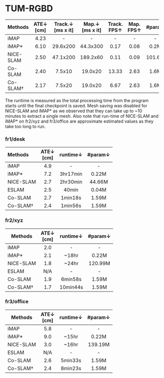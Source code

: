 # TUM-RGBD


| Methods   | ATE↓<br/>[cm] | Track.↓<br/>[ms x it] | Map.↓<br/>[ms x it] | Track.<br/>FPS↑ | Map.<br/>FPS↑ | #param |
|-----------|:-------------:|:---------------------:|:-------------------:|:---------------:|:-------------:|:------:|
| iMAP      |     4.23      |           -           |          -          |        -        |       -       |   -    |
| iMAP*     |     6.10      |       29.6x200        |      44.3x300       |      0.17       |     0.08      |  0.2M  |
| NICE-SLAM |     2.50      |       47.1x200        |      189.2x60       |      0.11       |     0.09      | 101.6M |
| Co-SLAM   |     2.40      |        7.5x10         |       19.0x20       |      13.33      |     2.63      |  1.6M  |
| Co-SLAM†  |     2.17      |        7.5x20         |       19.0x20       |      6.67       |     2.63      |  1.6M  |

The runtime is measured as the total processing time from the program starts until the final checkpoint is saved.
Mesh saving was disabled for NICE-SLAM and iMAP* as we observed that they can take up to ~10 minutes to extract a single mesh.
Also note that run-time of NICE-SLAM and iMAP* on fr2/xyz and fr3/office are approximate estimated values as they take too long to run.

### fr1/desk

| Methods   | ATE↓<br/>[cm] | runtime↓ | #param↓ |
|:----------|:-------------:|:--------:|:-------:|
| iMAP      |      4.9      |    -     |    -    |
| iMAP*     |      7.2      | 3hr17min |  0.22M  |
| NICE-SLAM |      2.7      | 2hr30min | 44.66M  |
| ESLAM     |      2.5      |  40min   |  0.04M  |
| Co-SLAM   |      2.7      | 1min18s  |  1.59M  |
| Co-SLAM†  |      2.4      | 1min56s  |  1.59M  |


### fr2/xyz

| Methods   | ATE↓<br/>[cm] | runtime↓ | #param↓ |
|-----------|:-------------:|:--------:|:-------:|
| iMAP      |      2.0      |    -     |    -    |
| iMAP*     |      2.1      |  ~18hr   |  0.22M  |
| NICE-SLAM |      1.8      |  ~24hr   | 120.99M |
| ESLAM     |      N/A      |    -     |    -    |
| Co-SLAM   |      1.9      | 6min58s  |  1.59M  |
| Co-SLAM†  |      1.7      | 10min44s |  1.59M  |

### fr3/office


| Methods   | ATE↓<br/>[cm] | runtime↓ | #param↓ |
|-----------|:-------------:|:--------:|:-------:|
| iMAP      |      5.8      |    -     |    -    |
| iMAP*     |      9.0      |  ~15hr   |  0.22M  |
| NICE-SLAM |      3.0      |  ~16hr   | 139.19M |
| ESLAM     |      N/A      |    -     |    -    |
| Co-SLAM   |      2.6      | 5min33s  |  1.59M  |
| Co-SLAM†  |      2.4      | 8min23s  |  1.59M  |
